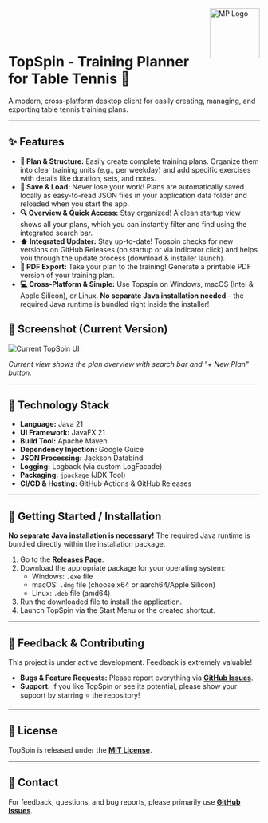 <img src="https://github.com/user-attachments/assets/2f5335e3-b095-4e2f-a9de-e3ac46fbaf45" alt="MP Logo" width="100" height="100" align="right" />
<br><br><br>

# TopSpin - Training Planner for Table Tennis 🏓

A modern, cross-platform desktop client for easily creating, managing, and exporting table tennis training plans.

---

## ✨ Features

* **📝 Plan & Structure:** Easily create complete training plans. Organize them into clear training units (e.g., per weekday) and add specific exercises with details like duration, sets, and notes.
* **💾 Save & Load:** Never lose your work! Plans are automatically saved locally as easy-to-read JSON files in your application data folder and reloaded when you start the app.
* **🔍 Overview & Quick Access:** Stay organized! A clean startup view shows all your plans, which you can instantly filter and find using the integrated search bar.
* **⬆️ Integrated Updater:** Stay up-to-date! Topspin checks for new versions on GitHub Releases (on startup or via indicator click) and helps you through the update process (download & installer launch).
* **📄 PDF Export:** Take your plan to the training! Generate a printable PDF version of your training plan.
* **💻 Cross-Platform & Simple:** Use Topspin on Windows, macOS (Intel & Apple Silicon), or Linux. **No separate Java installation needed** – the required Java runtime is bundled right inside the installer!

## 📸 Screenshot (Current Version)

![Current TopSpin UI](https://github.com/user-attachments/assets/041029b4-cf95-4a61-bcbd-e2d351741c32)

*Current view shows the plan overview with search bar and "+ New Plan" button.*

---

## 🚀 Technology Stack

* **Language:** Java 21
* **UI Framework:** JavaFX 21
* **Build Tool:** Apache Maven
* **Dependency Injection:** Google Guice
* **JSON Processing:** Jackson Databind
* **Logging:** Logback (via custom LogFacade)
* **Packaging:** `jpackage` (JDK Tool)
* **CI/CD & Hosting:** GitHub Actions & GitHub Releases

---

## 🏁 Getting Started / Installation

**No separate Java installation is necessary!** The required Java runtime is bundled directly within the installation package.

1.  Go to the **[Releases Page](https://github.com/Metaphoriker/topspin/releases)**.
2.  Download the appropriate package for your operating system:
    * Windows: `.exe` file
    * macOS: `.dmg` file (choose x64 or aarch64/Apple Silicon)
    * Linux: `.deb` file (amd64)
3.  Run the downloaded file to install the application.
4.  Launch TopSpin via the Start Menu or the created shortcut.

---

## 💬 Feedback & Contributing

This project is under active development. Feedback is extremely valuable!

* **Bugs & Feature Requests:** Please report everything via **[GitHub Issues](https://github.com/Metaphoriker/topspin/issues)**.
* **Support:** If you like TopSpin or see its potential, please show your support by starring ⭐ the repository!

---

## 📄 License

TopSpin is released under the **[MIT License](LICENSE)**.

---

## 📧 Contact

For feedback, questions, and bug reports, please primarily use **[GitHub Issues](https://github.com/Metaphoriker/topspin/issues)**.
